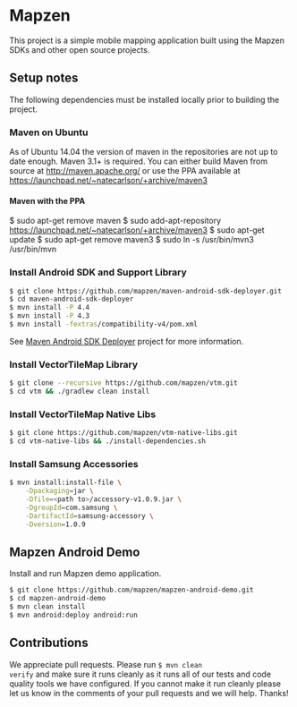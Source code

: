 # Mapzen

This project is a simple mobile mapping application built using the Mapzen SDKs and other open source projects. 


## Setup notes

The following dependencies must be installed locally prior to building the project.

### Maven on Ubuntu
As of Ubuntu 14.04 the version of maven in the repositories are not up to date enough. Maven 3.1+ is required. You can either build Maven from source at http://maven.apache.org/ or use the PPA available at https://launchpad.net/~natecarlson/+archive/maven3

#### Maven with the PPA
$ sudo apt-get remove maven
$ sudo add-apt-repository https://launchpad.net/~natecarlson/+archive/maven3
$ sudo apt-get update
$ sudo apt-get remove maven3
$ sudo ln -s /usr/bin/mvn3 /usr/bin/mvn

### Install Android SDK and Support Library

```bash
$ git clone https://github.com/mapzen/maven-android-sdk-deployer.git
$ cd maven-android-sdk-deployer
$ mvn install -P 4.4
$ mvn install -P 4.3
$ mvn install -fextras/compatibility-v4/pom.xml
```

See [Maven Android SDK Deployer](https://github.com/mosabua/maven-android-sdk-deployer) project for more information.

### Install VectorTileMap Library

```bash
$ git clone --recursive https://github.com/mapzen/vtm.git
$ cd vtm && ./gradlew clean install
```

### Install VectorTileMap Native Libs

```bash
$ git clone https://github.com/mapzen/vtm-native-libs.git
$ cd vtm-native-libs && ./install-dependencies.sh
```

### Install Samsung Accessories

```bash
$ mvn install:install-file \
    -Dpackaging=jar \
    -Dfile=<path to>/accessory-v1.0.9.jar \
    -DgroupId=com.samsung \
    -DartifactId=samsung-accessory \
    -Dversion=1.0.9
```

## Mapzen Android Demo

Install and run Mapzen demo application.

```bash
$ git clone https://github.com/mapzen/mapzen-android-demo.git
$ cd mapzen-android-demo
$ mvn clean install
$ mvn android:deploy android:run
```

## Contributions
We appreciate pull requests. Please run <code>$ mvn clean verify</code>
and make sure it runs cleanly as it runs all of our tests and code quality tools 
we have configured. If you cannot make it run cleanly please let us know in the
comments of your pull requests and we will help. Thanks!
